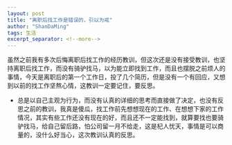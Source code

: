 ```yaml
---
layout: post
title: "离职后找工作是错误的，引以为戒"
author: "ShanDaMing"
tags: 生活
excerpt_separator: <!--more-->
---
```


虽然之前我有多次后悔离职后找工作的经历教训，<!--more-->但这次还是没有接受教训，也坚持离职后找工作，而没有骑驴找马，以为能立即找到工作，而且也摆脱之前烦人的事情，今天是离职后的第一个工作日，投了几个简历，但是没有一个有回应，又想到以前的找工作坚熬心情，这教训一定要记住，要反思。
* 总是以自己主观为行为，而没有认真的详细的思考而直接做了决定，也没有反思之前的教训，我真是傻瓜，找工作前先想想现在的工作、在想想下家的工作情况，其实有些工作还没有现在的好，而且还不一定能找到，就算要找也要骑驴找马，给自己留后路，怕公司留一月不给走，这是杞人忧天，事情是可以商量的，没什么好当心，这次教训认真的反思。
